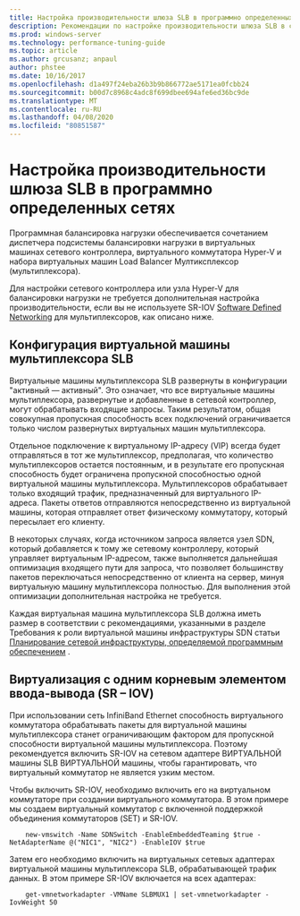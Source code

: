 ```yaml
---
title: Настройка производительности шлюза SLB в программно определенных сетях
description: Рекомендации по настройке производительности шлюза SLB в сетях SDN
ms.prod: windows-server
ms.technology: performance-tuning-guide
ms.topic: article
ms.author: grcusanz; anpaul
author: phstee
ms.date: 10/16/2017
ms.openlocfilehash: d1a497f24eba26b3b9b866772ae5171ea0fcbb24
ms.sourcegitcommit: b00d7c8968c4adc8f699dbee694afe6ed36bc9de
ms.translationtype: MT
ms.contentlocale: ru-RU
ms.lasthandoff: 04/08/2020
ms.locfileid: "80851587"
---
```

# <a name="slb-gateway-performance-tuning-in-software-defined-networks"></a>Настройка производительности шлюза SLB в программно определенных сетях

Программная балансировка нагрузки обеспечивается сочетанием диспетчера подсистемы балансировки нагрузки в виртуальных машинах сетевого контроллера, виртуального коммутатора Hyper-V и набора виртуальных машин Load Balancer Мултиксплексор (мультиплексора).

Для настройки сетевого контроллера или узла Hyper-V для балансировки нагрузки не требуется дополнительная настройка производительности, если вы не используете SR-IOV [Software Defined Networking](index.md) для мультиплексоров, как описано ниже.

## <a name="slb-mux-vm-configuration"></a>Конфигурация виртуальной машины мультиплексора SLB

Виртуальные машины мультиплексора SLB развернуты в конфигурации "активный — активный".  Это означает, что все виртуальные машины мультиплексора, развернутые и добавленные в сетевой контроллер, могут обрабатывать входящие запросы.  Таким результатом, общая совокупная пропускная способность всех подключений ограничивается только числом развернутых виртуальных машин мультиплексора.  

Отдельное подключение к виртуальному IP-адресу (VIP) всегда будет отправляться в тот же мультиплексор, предполагая, что количество мультиплексоров остается постоянным, и в результате его пропускная способность будет ограничена пропускной способностью одной виртуальной машины мультиплексора.  Мультиплексоров обрабатывает только входящий трафик, предназначенный для виртуального IP-адреса.  Пакеты ответов отправляются непосредственно из виртуальной машины, которая отправляет ответ физическому коммутатору, который пересылает его клиенту.

В некоторых случаях, когда источником запроса является узел SDN, который добавляется к тому же сетевому контроллеру, который управляет виртуальным IP-адресом, также выполняется дальнейшая оптимизация входящего пути для запроса, что позволяет большинству пакетов переключаться непосредственно от клиента на сервер, минуя виртуальную машину мультиплексора полностью.  Для выполнения этой оптимизации дополнительная настройка не требуется.

Каждая виртуальная машина мультиплексора SLB должна иметь размер в соответствии с рекомендациями, указанными в разделе Требования к роли виртуальной машины инфраструктуры SDN статьи [Планирование сетевой инфраструктуры, определяемой программным обеспечением](../../../../networking/sdn/plan/Plan-a-Software-Defined-Network-Infrastructure.md) .

## <a name="single-root-io-virtualization-sr-iov"></a>Виртуализация с одним корневым элементом ввода-вывода (SR – IOV)

При использовании сеть InfiniBand Ethernet способность виртуального коммутатора обрабатывать пакеты для виртуальной машины мультиплексора станет ограничивающим фактором для пропускной способности виртуальной машины мультиплексора.  Поэтому рекомендуется включить SR-IOV на сетевом адаптере ВИРТУАЛЬНОЙ машины SLB ВИРТУАЛЬНОЙ машины, чтобы гарантировать, что виртуальный коммутатор не является узким местом.

Чтобы включить SR-IOV, необходимо включить его на виртуальном коммутаторе при создании виртуального коммутатора.  В этом примере мы создаем виртуальный коммутатор с включенной поддержкой объединения коммутаторов (SET) и SR-IOV.
``` syntax
    new-vmswitch -Name SDNSwitch -EnableEmbeddedTeaming $true -NetAdapterName @("NIC1", "NIC2") -EnableIOV $true
```
Затем его необходимо включить на виртуальных сетевых адаптерах виртуальной машины мультиплексора SLB, обрабатывающей трафик данных.  В этом примере SR-IOV включается на всех адаптерах:
``` syntax
    get-vmnetworkadapter -VMName SLBMUX1 | set-vmnetworkadapter -IovWeight 50
```
